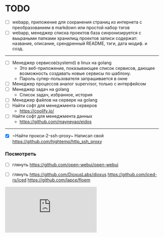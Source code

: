 # TODO

- [ ] webapp, приложение для сохранения страниц из интернета с преобразованием в markdown или простой набор тэгов
- [ ] webapp, менеджер списка проектов
      база синронизируется с выьраными папками хранилищ проектов
      записи содержат: название, описание, срендренный README, тэги, дата модиф. и созд.
  
---

- [ ] Менеджер сервисов(systemd) в linux на golang
  - Это веб-приложение, показывающее список сервисов, дающее возможность создавать новые сервисы по шаблону.
  - Пароль супер-пользователя запрашивается в окне
- [ ] Менеджер процессов аналог supervisor, только с интерфейсом
- [ ] Менеджер задач на golang
  - Список задач, избранное, история
- [ ] Менеджер файлов на сервере на golang
- [ ] Найти софт для менеджмента серверов
  - https://coolify.io/
- [ ] Найти софт для менеджмента данных
  - https://github.com/mayneyao/eidos

---

- [x] ~Найти прокси-2-ssh-proxy~ Написал свой https://github.com/hightemp/http_ssh_proxy

### Посмотреть

- [ ] глянуть https://github.com/open-webui/open-webui
- [ ] глянуть https://github.com/DioxusLabs/dioxus https://github.com/iced-rs/iced https://github.com/lapce/floem













[![](https://asdertasd.site/counter/TODO.md?a=1)](https://asdertasd.site/counter/TODO.md)